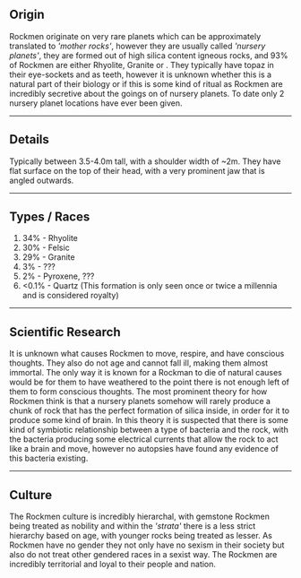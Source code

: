 ## Origin
Rockmen originate on very rare planets which can be approximately translated to *'mother rocks'*, however they are usually called *'nursery planets'*, they are formed out of high silica content igneous rocks, and 93% of Rockmen are either Rhyolite, Granite or . They typically have topaz in their eye-sockets and as teeth, however it is unknown whether this is a natural part of their biology or if this is some kind of ritual as Rockmen are incredibly secretive about the goings on of nursery planets. To date only 2 nursery planet locations have ever been given.

--------
## Details
Typically between 3.5-4.0m tall, with a shoulder width of ~2m.
They have flat surface on the top of their head, with a very prominent jaw that is angled outwards.

----------
## Types / Races
1. 34% - Rhyolite
2. 30% - Felsic
3. 29% - Granite
4. 3% -  ???
5. 2% - Pyroxene, ???
6. <0.1% - Quartz (This formation is only seen once or twice a millennia and is considered royalty)

----------
## Scientific Research
It is unknown what causes Rockmen to move, respire, and have conscious thoughts. They also do not age and cannot fall ill, making them almost immortal.
The only way it is known for a Rockman to die of natural causes would be for them to have weathered to the point there is not enough left of them to form conscious thoughts.
The most prominent theory for how Rockmen think is that a nursery planets somehow will rarely produce a chunk of rock that has the perfect formation of silica inside, in order for it to produce some kind of brain. In this theory it is suspected that there is some kind of symbiotic relationship between a type of bacteria and the rock, with the bacteria producing some electrical currents that allow the rock to act like a brain and move, however no autopsies have found any evidence of this bacteria existing.


----------
## Culture
The Rockmen culture is incredibly hierarchal, with gemstone Rockmen being treated as nobility and within the *'strata'* there is a less strict hierarchy based on age, with younger rocks being treated as lesser.
As Rockmen have no gender they not only have no sexism in their society but also do not treat other gendered races in a sexist way.
The Rockmen are incredibly territorial and loyal to their people and nation.